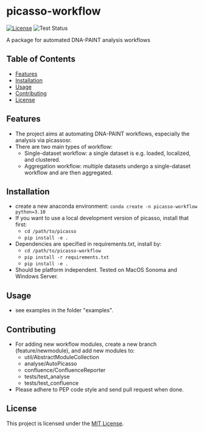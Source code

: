 # picasso-workflow

[![License](https://img.shields.io/badge/License-MIT-blue.svg)](LICENSE)
![Test Status](https://github.com/junmannlab/picasso-workflow/actions/workflows/test.yml/badge.svg)

A package for automated DNA-PAINT analysis workflows

## Table of Contents

- [Features](#features)
- [Installation](#installation)
- [Usage](#usage)
- [Contributing](#contributing)
- [License](#license)

## Features

- The project aims at automating DNA-PAINT workflows, especially the analysis
via picassosr.
- There are two main types of workflow:
	- Single-dataset workflow: a single dataset is e.g. loaded, localized,
	and clustered.
	- Aggregation workflow: multiple datasets undergo a single-dataset
	workflow and are then aggregated.

## Installation

- create a new anaconda environment: `conda create -n picasso-workflow python=3.10`
- If you want to use a local development version of picasso, install that first:
	- `cd /path/to/picasso`
	- `pip install -e .`
- Dependencies are specified in requirements.txt, install by:
	- `cd /path/to/picasso-workflow`
	- `pip install -r requirements.txt`
	- `pip install -e .`
- Should be platform independent. Tested on MacOS Sonoma and  Windows Server.

## Usage

- see examples in the folder "examples".

## Contributing

- For adding new workflow modules, create a new branch (feature/newmodule),
and add new modules to:
	- util/AbstractModuleCollection
	- analyse/AutoPicasso
	- confluence/ConfluenceReporter
	- tests/test_analyse
	- tests/test_confluence
- Please adhere to PEP code style and send pull request when done.

## License

This project is licensed under the [MIT License](LICENSE).
